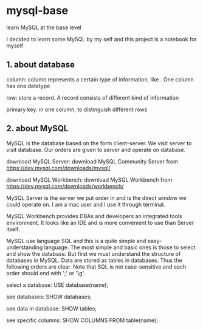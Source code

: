 # mysql-base
learn MySQL at the base level

I decided to learn some MySQL by my self and this project is a notebook for myself
## 1. about database
column: column represents a certain type of information, like . One column has one datatype

row: store a record. A record consists of different kind of information

primary key: in one column, to distinguish different rows
## 2. about MySQL
MySQL is the database based on the form client-server. We visit server to visit database. Our orders are given to server and operate on database.

download MySQL Server: download MySQL Community Server from https://dev.mysql.com/downloads/mysql/

download MySQL Workbench: download MySQL Workbench from https://dev.mysql.com/downloads/workbench/

MySQL Server is the server we put order in and is the direct window we could operate on. I am a mac user and I use it through terminal.

MySQL Workbench provides DBAs and developers an integrated tools environment. It looks like an IDE and is more convenient to use than Server itself.

MySQL use language SQL and this is a quite simple and easy-understanding language. The most simple and basic ones is those to select and show the database. But first we must understand the structure of databases in MySQL. Data are stored as tables in databases. Thus the following orders are clear. Note that SQL is not case-sensitive and each order should end with ';' or '\g'.

select a database: USE database(name);

see databases: SHOW databases;

see data in database: SHOW tables;

see specific columns: SHOW COLUMNS FROM table(name);




